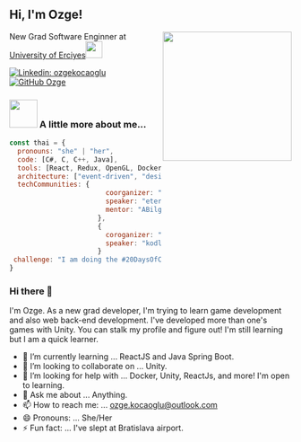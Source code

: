 <h2> Hi, I'm Ozge!</h2>
<img align='right' src="https://media.giphy.com/media/ieyl9zmCjO4b4t6qoY/giphy.gif" width="230">
<p>New Grad Software Enginner at <a href="http://www.unb.br">University of Erciyes</a><img src="https://media.giphy.com/media/fYSnHlufseco8Fh93Z/giphy.gif" width="30"></br></p>

[![Linkedin: ozgekocaoglu](https://img.shields.io/badge/-thaianebraga-blue?style=flat-square&logo=Linkedin&logoColor=white&link=https://www.linkedin.com/in/ozgekocaoglu/)](https://www.linkedin.com/in/ozgekocaoglu/)
[![GitHub Ozge](https://img.shields.io/github/followers/ozgekocaoglu?label=follow&style=social)](https://github.com/OzgeKocaoglu)


### <img src="https://media.giphy.com/media/VgCDAzcKvsR6OM0uWg/giphy.gif" width="50"> A little more about me...  

```javascript
const thai = {
  pronouns: "she" | "her",
  code: [C#, C, C++, Java],
  tools: [React, Redux, OpenGL, Docker],
  architecture: ["event-driven", "design system pattern"],
  techCommunities: {
                        coorganizer: "Eteration",
                        speaker: "eteration",
                        mentor: "ABilgin"
                      },
                      {
                        coroganizer: "kodluyoruz",
                        speaker: "kodluyoruz",
                      }
 challenge: "I am doing the #20DaysOfCode challenge focused on Unity game development!"
}
```

### Hi there 👋
I'm Ozge. As a new grad developer, I'm trying to learn game development and also web back-end development. 
I've developed more than one's games with Unity. You can stalk my profile and figure out!
I'm still learning but I am a quick learner.


- 🌱 I’m currently learning ... ReactJS and Java Spring Boot.
- 👯 I’m looking to collaborate on ... Unity.
- 🤔 I’m looking for help with ... Docker, Unity, ReactJs, and more! I'm open to learning.
- 💬 Ask me about ... Anything.
- 📫 How to reach me: ... ozge.kocaoglu@outlook.com
- 😄 Pronouns: ... She/Her
- ⚡ Fun fact: ... I've slept at Bratislava airport.
